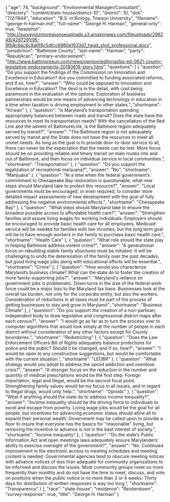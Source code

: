 {
  "age": 74,
  "background": "Environmental Manager/Consultant",
  "directory": "content/state-house/district-10",
  "district": 10,
  "dob": "7/2/1944",
  "education": "B.S. in Biology, Towson University",
  "filename": "george-h-harman.md",
  "full-name": "George H. Harman",
  "general-only": true,
  "headshot": "http://surveygizmoresponseuploads.s3.amazonaws.com/fileuploads/296249/4297291/95-9fb8c6ac8c8a6f8c5dfcc6980e1633d7_head_shot_professional.docx",
  "jurisdiction": "Baltimore County",
  "last-name": "Harman",
  "party": "Republican",
  "primary-endorsement": "http://www.baltimoresun.com/news/opinion/editorial/bs-ed-0621-county-legislative-endorsements-20180619-story.html",
  "questions": [
    {
      "question": "Do you support the findings of the Commission on Innovation and Excellence in Education? Are you committed to funding associated reforms, and if so, how?",
      "answer": "Who could be opposed to Innovation and Excellence in Education? The devil is in the detail, with cost being paramount in the evaluation of the options. Exploration of business partnerships would be one means of advancing technology in education in a time when taxation is driving employment to other states.",
      "shortname": "Kirwan"
    },
    {
      "question": "Is Maryland’s transportation spending appropriately balanced between roads and transit? Does the state have the resources to meet its transportation needs? With the cancellation of the Red Line and the advent of BaltimoreLink, is the Baltimore region adequately served by transit?",
      "answer": "The Baltimore region is not adequately served by transit and the State does not have the resources to meet all unmet needs. As long as the goal is to provide door-to-door service to all, there can never be the expectation that the needs can be met. More focus should be on providing reliable and timely transit on main routes into and out of Baltimore, and then focus on individual service in local communities.",
      "shortname": "Transportation"
    },
    {
      "question": "Do you support the legalization of recreational marijuana?",
      "answer": "No",
      "shortname": "Marijuana"
    },
    {
      "question": "At a time when the federal government’s commitment to Chesapeake Bay restoration is questionable, what new steps should Maryland take to protect this resource?",
      "answer": "Local governments must be encouraged, or even required, to consider more detailed impact assessments of new development with the goal of fully addressing the negative environmental effects.",
      "shortname": "Chesapeake Bay"
    },
    {
      "question": "What steps should Maryland take to ensure the broadest possible access to affordable health care?",
      "answer": "Strengthen families and assure living wages for working individuals. Employers should be encouraged to provide basic health care for all employees. Medicaid service will be needed for families with low incomes, but the long term goal will be to have enough workers in the family to purchase basic health care.",
      "shortname": "Health Care"
    },
    {
      "question": "What role should the state play in helping Baltimore address violent crime?",
      "answer": "A generational focus on rebuilding stable family structures must be initiated. It will be challenging to undo the deterioration of the family over the past decades, but good living wage jobs along with educational efforts will be essential.",
      "shortname": "Crime"
    },
    {
      "question": "How would you characterize Maryland’s business climate? What can the state do to foster the creation of more family-supporting jobs?",
      "answer": "Maryland's reliance on government jobs is problematic. Down turns in the size of the federal work force could be a major loss to the Maryland tax base. Businesses look at the overall tax burden, not only for the corporate entity, but also the workers. Consideration of reductions in all taxes must be part of the process of getting businesses to stay and grow in Maryland.",
      "shortname": "Business Climate"
    },
    {
      "question": "Do you support the creation of a non-partisan, independent body to draw legislative and congressional district maps after each census?",
      "answer": "I would go as far as to turn the process over to computer algorithms that would look simply at the number of people in each district without consideration of any other factors except for County boundaries.",
      "shortname": "Redistricting"
    },
    {
      "question": "Does the Law Enforcement Officers Bill of Rights adequately balance protections for police and the public? Should it be changed, and if so, how?",
      "answer": "I would be open to any constructive suggestions, but would be comfortable with the current situation.",
      "shortname": "LEOBR"
    },
    {
      "question": "What strategy would you adopt to address the opioid addiction and overdose crisis?",
      "answer": "A stronger focus on the reduction in the number and quantity of medical prescriptions would be the first step. Foreign importation, legal and illegal, would be the second focal point. Strengthening family values would be my focus in all issues, and in regard to illegal drugs, would only help.",
      "shortname": "Opioids"
    },
    {
      "question": "What if anything should the state do to address income inequality?",
      "answer": "Income inequality should be the driving force to individuals to excel and escape from poverty. Living wage jobs would be the goal for all people, but incentives for advancing economic status should allow all to expand their personal wealth. Government may be called upon to provide a floor to insure that everyone has the basics for \"reasonable\" living, but removing the incentive to advance is not in the best interest of society.",
      "shortname": "Income inequality"
    },
    {
      "question": "Do the state’s Public Information Act and open meetings laws adequately ensure Marylanders’ ability to exercise oversight of the government?",
      "answer": "No. Continued improvement in the electronic access to meeting schedules and meeting content is needed. Governmental agencies tend to obscure meeting notices with advance notices of less than adequate for community organizations to be informed and discuss the issues. Most community groups meet no more frequently than monthly and do not have the time to meet, discuss, and vote on positions when the public notice is no more than 3 or 4 weeks. Thirty days for distribution of written responses is way too long.",
      "shortname": "Transparency"
    }
  ],
  "race": "state-house",
  "residence": "Reisterstown",
  "survey-response": true,
  "title": "George H. Harman"
}
